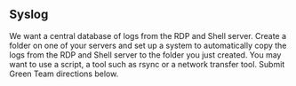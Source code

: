 Syslog
-------
We want a central database of logs from the RDP and Shell server.  Create a folder on one of your servers and set up a system to automatically copy the logs from the RDP and Shell server to the folder you just created.  You may want to use a script, a tool such as rsync or a network transfer tool.  Submit Green Team directions below.